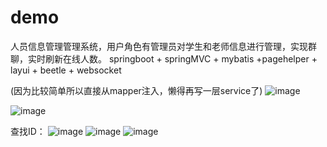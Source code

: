 # demo
人员信息管理管理系统，用户角色有管理员对学生和老师信息进行管理，实现群聊，实时刷新在线人数。
springboot + springMVC + mybatis +pagehelper + layui + beetle + websocket

(因为比较简单所以直接从mapper注入，懒得再写一层service了)
![image](https://user-images.githubusercontent.com/72490439/109586745-cb11d900-7b40-11eb-9651-1e09ad240c91.png)

![image](https://user-images.githubusercontent.com/72490439/109587010-4b383e80-7b41-11eb-87e1-e151386a64c1.png)

查找ID：
![image](https://user-images.githubusercontent.com/72490439/109587160-8c305300-7b41-11eb-9a83-f8b6979c8802.png)
![image](https://user-images.githubusercontent.com/72490439/109587324-d7e2fc80-7b41-11eb-80b7-7aae06a7157c.png)
![image](https://user-images.githubusercontent.com/72490439/109587387-f5b06180-7b41-11eb-82f2-e1594dfb2e1d.png)

